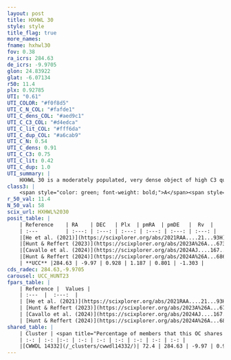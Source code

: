 ```yaml
---
layout: post
title: HXHWL 30
style: style
title_flag: true
more_names: 
fname: hxhwl30
fov: 0.38
ra_icrs: 284.63
de_icrs: -9.9705
glon: 24.83922
glat: -6.07134
r50: 11.4
plx: 0.92785
UTI: "0.61"
UTI_COLOR: "#f0f8d5"
UTI_C_N_COL: "#fafde1"
UTI_C_dens_COL: "#aed9c1"
UTI_C_C3_COL: "#d4edca"
UTI_C_lit_COL: "#fff6da"
UTI_C_dup_COL: "#a6cab9"
UTI_C_N: 0.54
UTI_C_dens: 0.91
UTI_C_C3: 0.75
UTI_C_lit: 0.42
UTI_C_dup: 1.0
UTI_summary: |
    HXHWL 30 is a moderately populated, very dense object of high C3 quality. It is poorly studied in the literature. This object shares a significant percentage of members with a later reported entry.
class3: |
    <span style="color: green; font-weight: bold;">A</span><span style="color: #FFC300; font-weight: bold;">B</span>
r_50_val: 11.4
N_50_val: 58
scix_url: HXHWL%2030
posit_table: |
    | Reference    | RA    | DEC   | Plx  | pmRA  | pmDE   |  Rv  |
    | :---         | :---: | :---: | :---: | :---: | :---: | :---: |
    |[He et al. (2021)](https://scixplorer.org/abs/2021RAA....21...93H) | 284.641 | -9.962 | 0.94 | 1.13 | 0.84 | -- |
    |[Hunt & Reffert (2023)](https://scixplorer.org/abs/2023A%26A...673A.114H) | 284.683 | -9.862 | 0.912 | 1.177 | 0.795 | -1.988 |
    |[Cavallo et al. (2024)](https://scixplorer.org/abs/2024AJ....167...12C) | 284.607 | -9.939 | 0.915 | -- | -- | -- |
    |[Hunt & Reffert (2024)](https://scixplorer.org/abs/2024A%26A...686A..42H) | 284.683 | -9.862 | 0.912 | 1.177 | 0.795 | -1.988 |
    | **UCC** |284.63 | -9.97 | 0.928 | 1.187 | 0.801 | -1.303 | 
cds_radec: 284.63,-9.9705
carousel: UCC_HUNT23
fpars_table: |
    | Reference |  Values |
    | :---  |  :---:  |
    | [He et al. (2021)](https://scixplorer.org/abs/2021RAA....21...93H) | `AG=1.1, m-M=10.3, logAge=8.5, Z=0.026` |
    | [Hunt & Reffert (2023)](https://scixplorer.org/abs/2023A%26A...673A.114H) | `AV50=0.852, diffAV50=0.36, MOD50=10.074, logAge50=8.31` |
    | [Cavallo et al. (2024)](https://scixplorer.org/abs/2024AJ....167...12C) | `AV50=1.32, dMod50=10.18, logAge50=8.21, [Fe/H]50=-0.1` |
    | [Hunt & Reffert (2024)](https://scixplorer.org/abs/2024A%26A...686A..42H) | `MassJ=171.834` |
shared_table: |
    | Cluster | <span title="Percentage of members that this OC shares with the ones listed">%</span>   | RA   | DEC   | Plx   | pmRA  | pmDE  | Rv | UTI |
    | :-: | :-: |:-: | :-: | :-: | :-: | :-: | :-: | :-: |
    |[CWWDL 14332](/_clusters/cwwdl14332/)| 72.4 | 284.63 | -9.97 | 0.93 | 1.16 | 0.81 | -3.48 |0.0 |
---
```

